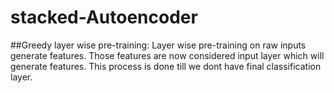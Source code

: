 # stacked-Autoencoder

##Greedy layer wise pre-training: Layer wise pre-training on raw inputs generate features. Those features are now considered input layer which will generate features. This process is done till we dont have final classification layer.
